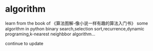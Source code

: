 # algorithm
learn from the book of 《算法图解-像小说一样有趣的算法入门书》
some algorithm in python
binary search,selection sort,recurrence,dynamic programing,k-nearest neighbbor algorithm...

continue to update

